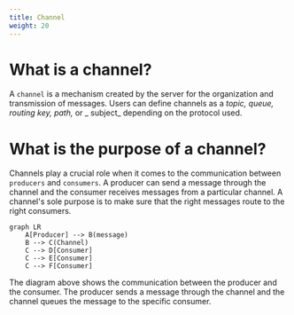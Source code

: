```yaml
---
title: Channel
weight: 20
---
```


# What is a channel?
A `channel` is a mechanism created by the server for the organization and transmission of messages. Users can define channels as a _topic, queue, routing key, path,_  or _ subject_ depending on the protocol used.

# What is the purpose of a channel?
Channels play a crucial role when it comes to the communication between `producers` and `consumers`. A producer can send a message through the channel and the consumer receives messages from a particular channel. A channel's sole purpose is to make sure that the right messages route to the right consumers.



```mermaid
graph LR
    A[Producer] --> B(message)
    B --> C(Channel)
    C --> D[Consumer]
    C --> E[Consumer]
    C --> F[Consumer]
```
The diagram above shows the communication between the producer and the consumer. The producer sends a message through the channel and the channel queues the message to the specific consumer.
